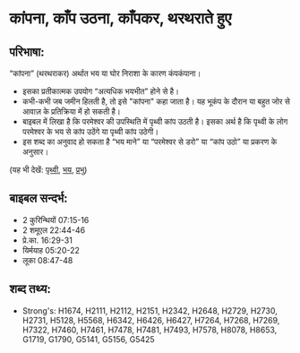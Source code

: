 # कांपना, काँप उठना, काँपकर, थरथराते हुए #

## परिभाषा: ##

“कांपना” (थरथराकर) अर्थात भय या घोर निराशा के कारण कंपकंपाना।

* इसका प्रतीकात्मक उपयोग “अत्यधिक भयभीत” होने से है।
* कभी-कभी जब जमीन हिलती है, तो इसे "कांपना" कहा जाता है। यह भूकंप के दौरान या बहुत जोर से आवाज़ के प्रतिक्रिया में हो सकती है।
* बाइबल में लिखा है कि परमेश्वर की उपस्थिति में पृथ्वी कांप उठती है। इसका अर्थ है कि पृथ्वी के लोग परमेश्वर के भय से कांप उठेंगे या पृथ्वी कांप उठेगी।
* इस शब्द का अनुवाद हो सकता है “भय माने” या “परमेश्वर से डरो” या “कांप उठो” या प्रकरण के अनुसार।

(यह भी देखें: [पृथ्वी](../earth.md), [भय](../fear.md), [प्रभु](../lordgod.md))

## बाइबल सन्दर्भ: ##

* 2 कुरिन्थियों 07:15-16
* 2 शमूएल 22:44-46
* प्रे.का. 16:29-31
* यिर्मयाह 05:20-22
* लूका 08:47-48

## शब्द तथ्य: ##

* Strong's: H1674, H2111, H2112, H2151, H2342, H2648, H2729, H2730, H2731, H5128, H5568, H6342, H6426, H6427, H7264, H7268, H7269, H7322, H7460, H7461, H7478, H7481, H7493, H7578, H8078, H8653, G1719, G1790, G5141, G5156, G5425
